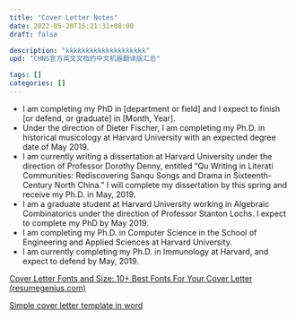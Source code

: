 ```yaml
---
title: "Cover Letter Notes"
date: 2022-05-20T15:21:31+08:00
draft: false

description: "kkkkkkkkkkkkkkkkkkkk"
upd: "CHNS官方英文文档的中文机器翻译版汇总"

tags: []
categories: []
---
```




- I am completing my PhD in [department or field] and I expect to finish [or defend, or  graduate] in [Month, Year].
- Under the direction of Dieter Fischer, I am completing my Ph.D. in historical musicology  at Harvard University with an expected degree date of May 2019. 
- I am currently writing a dissertation at  Harvard University under the direction of Professor Dorothy Denny, entitled “Qu Writing in  Literati Communities: Rediscovering Sanqu Songs and Drama in Sixteenth-Century North  China.” I will complete my dissertation by this spring and receive my Ph.D. in May, 2019.
- I am a graduate student at Harvard University working  in Algebraic Combinatorics under the direction of Professor Stanton Lochs. I expect to complete my  PhD by May 2019. 
- I am completing my Ph.D. in  Computer Science in the School of Engineering and Applied Sciences at Harvard University.
- I am currently  completing my Ph.D. in Immunology at Harvard, and expect to defend by May, 2019. 





[Cover Letter Fonts and Size: 10+ Best Fonts For Your Cover Letter (resumegenius.com)](https://resumegenius.com/blog/cover-letter-help/cover-letter-font#helvetica)

[Simple cover letter template in word](https://templates.office.com/en-us/Simple-cover-letter-TM00002108)